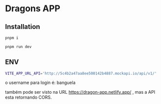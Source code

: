 # Dragons APP


## Installation


```bash
pnpm i
```

```bash
pnpm run dev
```

## ENV

```bash
VITE_APP_URL_API='http://5c4b2a47aa8ee500142b4887.mockapi.io/api/v1/'
```

o username para login é: banguela

também pode ser visto na URL https://dragon-app.netlify.app/ , mas a API esta retornando CORS.
